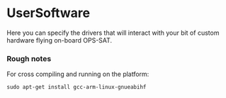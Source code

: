 # UserSoftware

Here you can specify the drivers that will interact with your bit of custom hardware flying on-board OPS-SAT.


### Rough notes

For cross compiling and running on the platform:

```
sudo apt-get install gcc-arm-linux-gnueabihf
```
